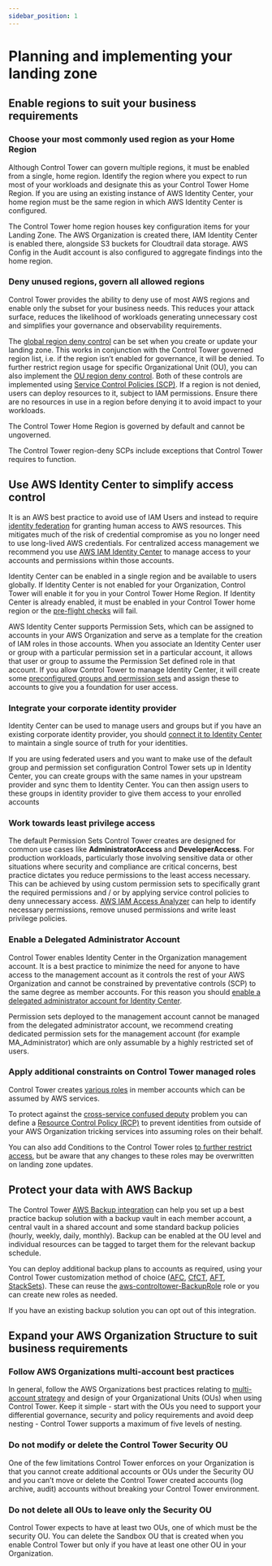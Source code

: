 ```yaml
---
sidebar_position: 1
---
```

# Planning and implementing your landing zone

## Enable regions to suit your business requirements

### Choose your most commonly used region as your Home Region

Although Control Tower can govern multiple regions, it must be enabled from a single, home region. Identify the region where you expect to run most of your workloads and designate this as your Control Tower Home Region. If you are using an existing instance of AWS Identity Center, your home region must be the same region in which AWS Identity Center is configured. 

The Control Tower home region houses key configuration items for your Landing Zone. The AWS Organization is created there, IAM Identity Center is enabled there, alongside S3 buckets for Cloudtrail data storage. AWS Config in the Audit account is also configured to aggregate findings into the home region.  


### Deny unused regions, govern all allowed regions

Control Tower provides the ability to deny use of most AWS regions and enable only the subset for your business needs. This reduces your attack surface, reduces the likelihood of workloads generating unnecessary cost and simplifies your governance and observability requirements.  

The [global region deny control](https://docs.aws.amazon.com/controltower/latest/userguide/region-deny.html) can be set when you create or update your landing zone. This works in conjunction with the Control Tower governed region list, i.e. if the region isn’t enabled for governance, it will be denied. To further restrict region usage for specific Organizational Unit (OU), you can also implement the [OU region deny control](https://docs.aws.amazon.com/controltower/latest/controlreference/ou-region-deny.html). Both of these controls are implemented using [Service Control Policies (SCP)](https://docs.aws.amazon.com/organizations/latest/userguide/orgs_manage_policies_scps.html).  If a region is not denied, users can deploy resources to it, subject to IAM permissions. Ensure there are no resources in use in a region before denying it to avoid impact to your workloads.

The Control Tower Home Region is governed by default and cannot be ungoverned.

The Control Tower region-deny SCPs include exceptions that Control Tower requires to function. 

## Use AWS Identity Center to simplify access control

It is an AWS best practice to avoid use of IAM Users and instead to require [identity federation](https://docs.aws.amazon.com/IAM/latest/UserGuide/best-practices.html#bp-users-federation-idp) for granting human access to AWS resources. This mitigates much of the risk of credential compromise as you no longer need to use long-lived AWS credentials. For centralized access management we recommend you use [AWS IAM Identity Center](https://docs.aws.amazon.com/singlesignon/latest/userguide/getting-started.html) to manage access to your accounts and permissions within those accounts. 

Identity Center can be enabled in a single region and be available to users globally. If Identity Center is not enabled for your Organization, Control Tower will enable it for you in your Control Tower Home Region. If Identity Center is already enabled, it must be enabled in your Control Tower home region or the [pre-flight checks](https://docs.aws.amazon.com/controltower/latest/userguide/getting-started-prereqs.html) will fail.

AWS Identity Center supports Permission Sets, which can be assigned to accounts in your AWS Organization and serve as a template for the creation of IAM roles in those accounts. When you associate an Identity Center user or group with a particular permission set in a particular account, it allows that user or group to assume the Permission Set defined role in that account. If you allow Control Tower to manage Identity Center, it will create some [preconfigured groups and permission sets](https://docs.aws.amazon.com/controltower/latest/userguide/sso-groups.html) and assign these to accounts to give you a foundation for user access. 


### Integrate your corporate identity provider

Identity Center can be used to manage users and groups but if you have an existing corporate identity provider, you should [connect it to Identity Center](https://docs.aws.amazon.com/singlesignon/latest/userguide/tutorials.html) to maintain a single source of truth for your identities. 

If you are using federated users and you want to make use of the default group and permission set configuration Control Tower sets up in Identity Center, you can create groups with the same names in your upstream provider and sync them to Identity Center. You can then assign users to these groups in identity provider to give them access to your enrolled accounts

### Work towards least privilege access 

The default Permission Sets Control Tower creates are designed for common use cases like **AdministratorAccess** and **DeveloperAccess**. For production workloads, particularly those involving sensitive data or other situations where security and compliance are critical concerns, best practice dictates you reduce permissions to the least access necessary. This can be achieved by using custom permission sets to specifically grant the required permissions and / or by applying service control policies to deny unnecessary access. [AWS IAM Access Analyzer](https://docs.aws.amazon.com/IAM/latest/UserGuide/what-is-access-analyzer.html) can help to identify necessary permissions, remove unused permissions and write least privilege policies.


### Enable a Delegated Administrator Account

Control Tower enables Identity Center in the Organization management account. It is a best practice to minimize the need for anyone to have access to the management account as it controls the rest of your AWS Organization and cannot be constrained by preventative controls (SCP) to the same degree as member accounts. For this reason you should [enable a delegated administrator account for Identity Center](https://docs.aws.amazon.com/singlesignon/latest/userguide/delegated-admin.html). 

Permission sets deployed to the management account cannot be managed from the delegated administrator account, we recommend creating dedicated permission sets for the management account (for example MA_Administrator) which are only assumable by a highly restricted set of users.

### Apply additional constraints on Control Tower managed roles

Control Tower creates [various roles](https://docs.aws.amazon.com/controltower/latest/userguide/roles-how.html) in member accounts which can be assumed by AWS services. 

To protect against the [cross-service confused deputy](https://docs.aws.amazon.com/IAM/latest/UserGuide/confused-deputy.html) problem you can define a [Resource Control Policy (RCP)](https://docs.aws.amazon.com/organizations/latest/userguide/orgs_manage_policies_rcps_examples.html) to prevent identities from outside of your AWS Organization tricking services into assuming roles on their behalf. 

You can also add Conditions to the Control Tower roles [to further restrict access](https://docs.aws.amazon.com/controltower/latest/userguide/conditions-for-role-trust.html), but be aware that any changes to these roles may be overwritten on landing zone updates.


## Protect your data with AWS Backup

The Control Tower [AWS Backup integration](https://docs.aws.amazon.com/controltower/latest/userguide/backup.html/) can help you set up a best practice backup solution with a backup vault in each member account, a central vault in a shared account and some standard backup policies (hourly, weekly, daily, monthly). Backup can be enabled at the OU level and individual resources can be tagged to target them for the relevant backup schedule. 

You can deploy additional backup plans to accounts as required, using your Control Tower customization method of choice ([AFC](https://docs.aws.amazon.com/controltower/latest/userguide/af-customization-page.html), [CfCT](https://docs.aws.amazon.com/controltower/latest/userguide/cfct-overview.html), [AFT](https://docs.aws.amazon.com/controltower/latest/userguide/aft-overview.html), [StackSets](https://docs.aws.amazon.com/AWSCloudFormation/latest/UserGuide/what-is-cfnstacksets.html)). These can reuse the [aws-controltower-BackupRole](https://docs.aws.amazon.com/controltower/latest/userguide/backup-resources.html) role or you can create new roles as needed. 

If you have an existing backup solution you can opt out of this integration.


## Expand your AWS Organization Structure to suit business requirements

### Follow AWS Organizations multi-account best practices

In general, follow the AWS Organizations best practices relating to [multi-account strategy](https://docs.aws.amazon.com/whitepapers/latest/organizing-your-aws-environment/organizing-your-aws-environment.html) and design of your Organizational Units (OUs) when using Control Tower. Keep it simple - start with the OUs you need to support your differential governance, security and policy requirements and avoid deep nesting - Control Tower supports a maximum of five levels of nesting.  


### Do not modify or delete the Control Tower Security OU

One of the few limitations Control Tower enforces on your Organization is that you cannot create additional accounts or OUs under the Security OU and you can’t move or delete the Control Tower created accounts (log archive, audit) accounts without breaking your Control Tower environment.  


### Do not delete all OUs to leave only the Security OU

Control Tower expects to have at least two OUs, one of which must be the security OU. You can delete the Sandbox OU that is created when you enable Control Tower but only if you have at least one other OU in your Organization. 


